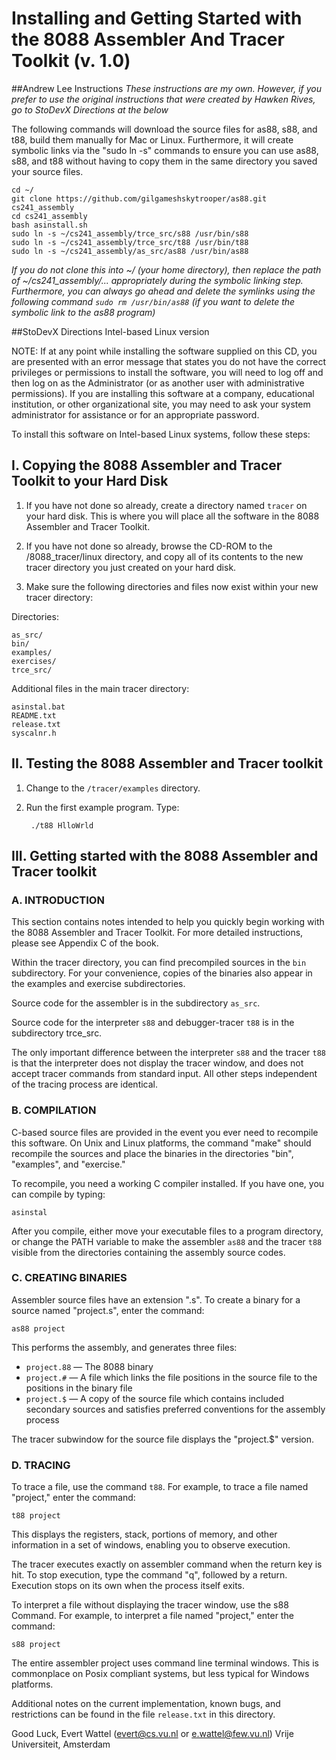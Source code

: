 # Installing and Getting Started with the 8088 Assembler And Tracer Toolkit (v. 1.0)
##Andrew Lee Instructions
*These instructions are my own. However, if you prefer to use the original instructions that were created by Hawken Rives, go to StoDevX Directions at the below*

The following commands will download the source files for as88, s88, and t88, build them manually for Mac or Linux.
Furthermore, it will create symbolic links via the "sudo ln -s" commands to ensure you can use as88, s88, and t88 without having to copy them in the same directory you saved your source files.

```
cd ~/
git clone https://github.com/gilgameshskytrooper/as88.git cs241_assembly
cd cs241_assembly
bash asinstall.sh
sudo ln -s ~/cs241_assembly/trce_src/s88 /usr/bin/s88
sudo ln -s ~/cs241_assembly/trce_src/t88 /usr/bin/t88
sudo ln -s ~/cs241_assembly/as_src/as88 /usr/bin/as88
```

*If you do not clone this into ~/ (your home directory), then replace the path of ~/cs241_assembly/... appropriately during the symbolic linking step. Furthermore, you can always go ahead and delete the symlinks using the following command ```sudo rm /usr/bin/as88``` (if you want to delete the symbolic link to the as88 program)*





##StoDevX Directions
Intel-based Linux version

NOTE: If at any point while installing the software supplied on this CD, you are presented with an error message that states you do not have the correct privileges or permissions to install the software, you will need to log off and then log on as the Administrator (or as another user with administrative permissions). If you are installing this software at a company, educational institution, or other organizational site, you may need to ask your system administrator for assistance or for an appropriate password.

To install this software on Intel-based Linux systems, follow these steps:


## I. Copying the 8088 Assembler and Tracer Toolkit to your Hard Disk

1. If you have not done so already, create a directory named `tracer` on your hard disk. This is where you will place all the software in the 8088 Assembler and Tracer Toolkit. 

2. If you have not done so already, browse the CD-ROM to the /8088_tracer/linux directory, and copy all of its contents to the new tracer directory you just created on your hard disk. 

3. Make sure the following directories and files now exist within your new tracer directory:

Directories: 

	as_src/
	bin/
	examples/
	exercises/
	trce_src/

Additional files in the main tracer directory: 

	asinstal.bat
	README.txt
	release.txt
	syscalnr.h


## II. Testing the 8088 Assembler and Tracer toolkit 

1. Change to the `/tracer/examples` directory. 

2. Run the first example program. Type: 

		./t88 HlloWrld


## III. Getting started with the 8088 Assembler and Tracer toolkit

### A. INTRODUCTION

This section contains notes intended to help you quickly begin working with the 8088 Assembler and Tracer Toolkit. For more detailed instructions, please see Appendix C of the book. 

Within the tracer directory, you can find precompiled sources in the `bin` subdirectory. For your convenience, copies of the binaries also appear in the examples and exercise subdirectories.

Source code for the assembler is in the subdirectory `as_src`. 

Source code for the interpreter `s88` and debugger-tracer `t88` is in the subdirectory trce_src.

The only important difference between the interpreter `s88` and the tracer `t88` is that the interpreter does not display the tracer window, and does not accept tracer commands from standard input. All other steps independent of the tracing process are identical.

### B. COMPILATION

C-based source files are provided in the event you ever need to recompile this software. On Unix and Linux platforms, the command "make" should recompile the sources and place the binaries in the directories "bin", "examples", and "exercise."

To recompile, you need a working C compiler installed. If you have one, you can compile by typing:

	asinstal

After you compile, either move your executable files to a program directory, or change the PATH variable to make the assembler `as88` and the tracer `t88` visible from the directories containing the assembly source codes.

### C. CREATING BINARIES

Assembler source files have an extension ".s". To create a binary for a source named "project.s", enter the command:

	as88 project

This performs the assembly, and generates three files:

- `project.88` — The 8088 binary
- `project.#` — A file which links the file positions in the source file to the positions in the binary file
- `project.$` — A copy of the source file which contains included secondary sources and satisfies preferred conventions for the assembly process

The tracer subwindow for the source file displays the "project.$" version.

### D. TRACING

To trace a file, use the command `t88`. For example, to trace a file named "project," enter the command:

	t88 project

This displays the registers, stack, portions of memory, and other information in a set of windows, enabling you to observe execution.

The tracer executes exactly on assembler command when the return key is hit. To stop execution, type the command "q", followed by a return. Execution stops on its own when the process itself exits.

To interpret a file without displaying the tracer window, use the s88 Command. For example, to interpret a file named "project," enter the command:

	s88 project

The entire assembler project uses command line terminal windows. This is commonplace on Posix compliant systems, but less typical for Windows platforms.

Additional notes on the current implementation, known bugs, and restrictions can be found in the file `release.txt` in this directory.

Good Luck,
Evert Wattel (<evert@cs.vu.nl> or <e.wattel@few.vu.nl>)
Vrije Universiteit, Amsterdam
